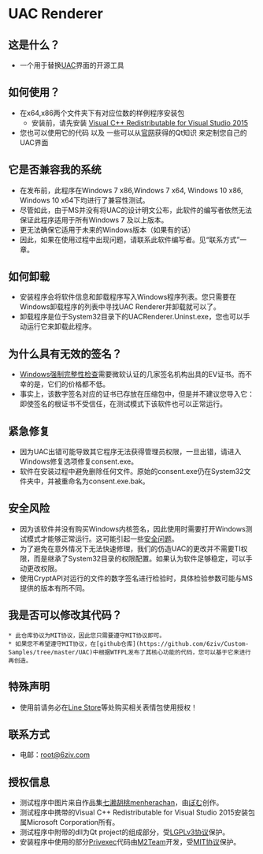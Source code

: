 # UAC Renderer

## 这是什么？
* 一个用于替换[UAC](https://msdn.microsoft.com/en-us/library/bb756945.aspx)界面的开源工具

## 如何使用？
* 在x64,x86两个文件夹下有对应位数的样例程序安装包
    * 安装前，请先安装 [Visual C++ Redistributable for Visual Studio 2015](https://www.microsoft.com/en-us/download/details.aspx?id=48145)
* 您也可以使用它的代码 以及 一些可以从[官网](https://doc.qt.io/)获得的Qt知识 来定制您自己的UAC界面

## 它是否兼容我的系统
* 在发布前，此程序在Windows 7 x86,Windows 7 x64, Windows 10 x86, Windows 10 x64下均进行了兼容性测试。
* 尽管如此，由于MS并没有将UAC的设计明文公布，此软件的编写者依然无法保证此程序适用于所有Windows 7 及以上版本。
* 更无法确保它适用于未来的Windows版本（如果有的话）
* 因此，如果在使用过程中出现问题，请联系此软件编写者。见“联系方式”一章。

## 如何卸载
* 安装程序会将软件信息和卸载程序写入Windows程序列表。您只需要在Windows卸载程序的列表中寻找UAC Renderer并卸载就可以了。
* 卸载程序是位于System32目录下的UACRenderer.Uninst.exe，您也可以手动运行它来卸载此程序。

## 为什么具有无效的签名？
* [Windows强制完整性检查](https://social.technet.microsoft.com/wiki/contents/articles/255.forced-integrity-signing-of-portable-executable-pe-files.aspx)需要微软认证的几家签名机构出具的EV证书。而不幸的是，它们的价格都不低。
* 事实上，该数字签名对应的证书已存放在压缩包中，但是并不建议您导入它：即使签名的根证书不受信任，在测试模式下该软件也可以正常运行。

## 紧急修复
* 因为UAC出错可能导致其它程序无法获得管理员权限，一旦出错，请进入Windows修复选项修复consent.exe。
* 软件在安装过程中避免删除任何文件。原始的consent.exe仍在System32文件夹中，并被重命名为consent.exe.bak。

## 安全风险
* 因为该软件并没有购买Windows内核签名，因此使用时需要打开Windows测试模式才能够正常运行。这可能引起一些[安全问题](https://docs.microsoft.com/zh-cn/windows-hardware/drivers/install/the-testsigning-boot-configuration-option)。
* 为了避免在意外情况下无法快速修理，我们的仿造UAC的更改并不需要TI权限，而是继承了System32目录的权限配置。如果认为软件足够稳定，可以手动更改权限。
* 使用CryptAPI对运行的文件的数字签名进行检验时，具体检验参数可能与MS提供的版本有所不同。

## 我是否可以修改其代码？
    * 此仓库协议为MIT协议，因此您只需要遵守MIT协议即可。
    * 如果您不希望遵守MIT协议，在[github仓库](https://github.com/6ziv/Custom-Samples/tree/master/UAC)中根据WTFPL发布了其核心功能的代码，您可以基于它来进行再创造。

## 特殊声明
* 使用前请务必在[Line Store](https://store.line.me)等处购买相关表情包使用授权！

## 联系方式
* 电邮：[root@6ziv.com](mailto://root@6ziv.com)

## 授权信息
* 测试程序中图片来自作品集[七濑胡桃menherachan](https://space.bilibili.com/326968804?from=search&seid=16315732763199361066)，由[ぽむ](https://www.pixiv.net/member.php?id=2302136)创作。
* 测试程序中携带的Visual C++ Redistributable for Visual Studio 2015安装包属Microsoft Corporation所有。
* 测试程序中附带的dll为Qt project的组成部分，受[LGPLv3协议](https://opensource.org/licenses/LGPL-3.0)保护。
* 安装程序中使用的部分[Privexec](https://github.com/M2Team/Privexec)代码由[M2Team](https://github.com/M2Team/)开发，受[MIT协议](https://opensource.org/licenses/MIT)保护。
